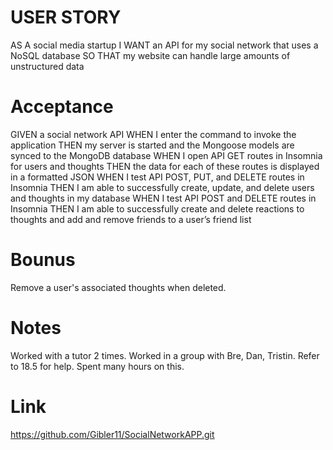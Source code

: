 # USER STORY
AS A social media startup
I WANT an API for my social network that uses a NoSQL database
SO THAT my website can handle large amounts of unstructured data

# Acceptance 
GIVEN a social network API
WHEN I enter the command to invoke the application
THEN my server is started and the Mongoose models are synced to the MongoDB database
WHEN I open API GET routes in Insomnia for users and thoughts
THEN the data for each of these routes is displayed in a formatted JSON
WHEN I test API POST, PUT, and DELETE routes in Insomnia
THEN I am able to successfully create, update, and delete users and thoughts in my database
WHEN I test API POST and DELETE routes in Insomnia
THEN I am able to successfully create and delete reactions to thoughts and add and remove friends to a user’s friend list

# Bounus 
 Remove a user's associated thoughts when deleted.

 # Notes
Worked with a tutor 2 times. Worked in a group with Bre, Dan, Tristin. Refer to 18.5 for help. Spent many hours on this.
 

# Link 
https://github.com/Gibler11/SocialNetworkAPP.git